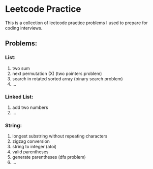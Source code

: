 # Leetcode Practice

This is a collection of leetcode practice problems I used to prepare
for coding interviews.

## Problems:

### List:
1. two sum
2. next permutation (X) (two pointers problem)
3. search in rotated sorted array (binary search problem)
4. ...

### Linked List:
1. add two numbers
2. ...

### String:
1. longest substring without repeating characters
2. zigzag conversion
3. string to integer (atoi)
4. valid parentheses
5. generate parentheses (dfs problem)
6. ...